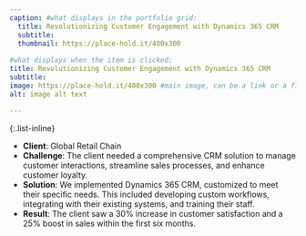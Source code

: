 ```yaml
---
caption: #what displays in the portfolio grid:
  title: Revolutionizing Customer Engagement with Dynamics 365 CRM
  subtitle: 
  thumbnail: https://place-hold.it/400x300
  
#what displays when the item is clicked:
title: Revolutionizing Customer Engagement with Dynamics 365 CRM
subtitle: 
image: https://place-hold.it/400x300 #main image, can be a link or a file in assets/img/portfolio
alt: image alt text

---
```

{:.list-inline} 
- **Client**: Global Retail Chain
- **Challenge**: The client needed a comprehensive CRM solution to manage customer interactions, streamline sales processes, and enhance customer loyalty.
- **Solution**: We implemented Dynamics 365 CRM, customized to meet their specific needs. This included developing custom workflows, integrating with their existing systems, and training their staff.
- **Result**: The client saw a 30% increase in customer satisfaction and a 25% boost in sales within the first six months.

